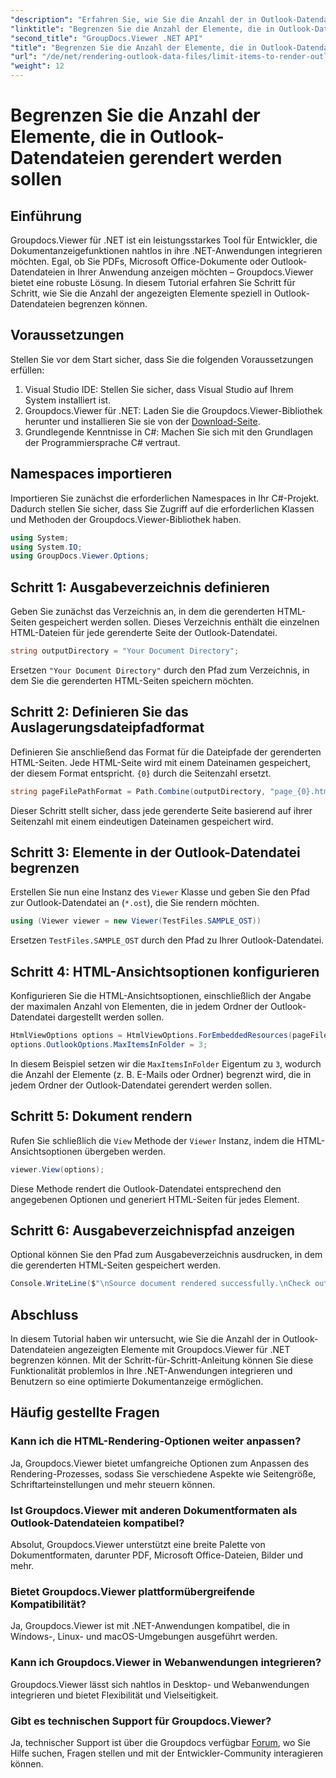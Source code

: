 ```yaml
---
"description": "Erfahren Sie, wie Sie die Anzahl der in Outlook-Datendateien gerenderten Elemente mit Groupdocs.Viewer für .NET begrenzen. Folgen Sie unserer Schritt-für-Schritt-Anleitung für eine nahtlose Integration."
"linktitle": "Begrenzen Sie die Anzahl der Elemente, die in Outlook-Datendateien gerendert werden sollen"
"second_title": "GroupDocs.Viewer .NET API"
"title": "Begrenzen Sie die Anzahl der Elemente, die in Outlook-Datendateien gerendert werden sollen"
"url": "/de/net/rendering-outlook-data-files/limit-items-to-render-outlook-data-files/"
"weight": 12
---
```


# Begrenzen Sie die Anzahl der Elemente, die in Outlook-Datendateien gerendert werden sollen

## Einführung
Groupdocs.Viewer für .NET ist ein leistungsstarkes Tool für Entwickler, die Dokumentanzeigefunktionen nahtlos in ihre .NET-Anwendungen integrieren möchten. Egal, ob Sie PDFs, Microsoft Office-Dokumente oder Outlook-Datendateien in Ihrer Anwendung anzeigen möchten – Groupdocs.Viewer bietet eine robuste Lösung. In diesem Tutorial erfahren Sie Schritt für Schritt, wie Sie die Anzahl der angezeigten Elemente speziell in Outlook-Datendateien begrenzen können.
## Voraussetzungen
Stellen Sie vor dem Start sicher, dass Sie die folgenden Voraussetzungen erfüllen:
1. Visual Studio IDE: Stellen Sie sicher, dass Visual Studio auf Ihrem System installiert ist.
2. Groupdocs.Viewer für .NET: Laden Sie die Groupdocs.Viewer-Bibliothek herunter und installieren Sie sie von der [Download-Seite](https://releases.groupdocs.com/viewer/net/).
3. Grundlegende Kenntnisse in C#: Machen Sie sich mit den Grundlagen der Programmiersprache C# vertraut.

## Namespaces importieren
Importieren Sie zunächst die erforderlichen Namespaces in Ihr C#-Projekt. Dadurch stellen Sie sicher, dass Sie Zugriff auf die erforderlichen Klassen und Methoden der Groupdocs.Viewer-Bibliothek haben.
```csharp
using System;
using System.IO;
using GroupDocs.Viewer.Options;
```
## Schritt 1: Ausgabeverzeichnis definieren
Geben Sie zunächst das Verzeichnis an, in dem die gerenderten HTML-Seiten gespeichert werden sollen. Dieses Verzeichnis enthält die einzelnen HTML-Dateien für jede gerenderte Seite der Outlook-Datendatei.
```csharp
string outputDirectory = "Your Document Directory";
```
Ersetzen `"Your Document Directory"` durch den Pfad zum Verzeichnis, in dem Sie die gerenderten HTML-Seiten speichern möchten.
## Schritt 2: Definieren Sie das Auslagerungsdateipfadformat
Definieren Sie anschließend das Format für die Dateipfade der gerenderten HTML-Seiten. Jede HTML-Seite wird mit einem Dateinamen gespeichert, der diesem Format entspricht. `{0}` durch die Seitenzahl ersetzt.
```csharp
string pageFilePathFormat = Path.Combine(outputDirectory, "page_{0}.html");
```
Dieser Schritt stellt sicher, dass jede gerenderte Seite basierend auf ihrer Seitenzahl mit einem eindeutigen Dateinamen gespeichert wird.
## Schritt 3: Elemente in der Outlook-Datendatei begrenzen
Erstellen Sie nun eine Instanz des `Viewer` Klasse und geben Sie den Pfad zur Outlook-Datendatei an (`*.ost`), die Sie rendern möchten.
```csharp
using (Viewer viewer = new Viewer(TestFiles.SAMPLE_OST))
```
Ersetzen `TestFiles.SAMPLE_OST` durch den Pfad zu Ihrer Outlook-Datendatei.
## Schritt 4: HTML-Ansichtsoptionen konfigurieren
Konfigurieren Sie die HTML-Ansichtsoptionen, einschließlich der Angabe der maximalen Anzahl von Elementen, die in jedem Ordner der Outlook-Datendatei dargestellt werden sollen.
```csharp
HtmlViewOptions options = HtmlViewOptions.ForEmbeddedResources(pageFilePathFormat);
options.OutlookOptions.MaxItemsInFolder = 3;
```
In diesem Beispiel setzen wir die `MaxItemsInFolder` Eigentum zu `3`, wodurch die Anzahl der Elemente (z. B. E-Mails oder Ordner) begrenzt wird, die in jedem Ordner der Outlook-Datendatei gerendert werden sollen.
## Schritt 5: Dokument rendern
Rufen Sie schließlich die `View` Methode der `Viewer` Instanz, indem die HTML-Ansichtsoptionen übergeben werden.
```csharp
viewer.View(options);
```
Diese Methode rendert die Outlook-Datendatei entsprechend den angegebenen Optionen und generiert HTML-Seiten für jedes Element.
## Schritt 6: Ausgabeverzeichnispfad anzeigen
Optional können Sie den Pfad zum Ausgabeverzeichnis ausdrucken, in dem die gerenderten HTML-Seiten gespeichert werden.
```csharp
Console.WriteLine($"\nSource document rendered successfully.\nCheck output in {outputDirectory}.");
```

## Abschluss
In diesem Tutorial haben wir untersucht, wie Sie die Anzahl der in Outlook-Datendateien angezeigten Elemente mit Groupdocs.Viewer für .NET begrenzen können. Mit der Schritt-für-Schritt-Anleitung können Sie diese Funktionalität problemlos in Ihre .NET-Anwendungen integrieren und Benutzern so eine optimierte Dokumentanzeige ermöglichen.
## Häufig gestellte Fragen
### Kann ich die HTML-Rendering-Optionen weiter anpassen?
Ja, Groupdocs.Viewer bietet umfangreiche Optionen zum Anpassen des Rendering-Prozesses, sodass Sie verschiedene Aspekte wie Seitengröße, Schriftarteinstellungen und mehr steuern können.
### Ist Groupdocs.Viewer mit anderen Dokumentformaten als Outlook-Datendateien kompatibel?
Absolut, Groupdocs.Viewer unterstützt eine breite Palette von Dokumentformaten, darunter PDF, Microsoft Office-Dateien, Bilder und mehr.
### Bietet Groupdocs.Viewer plattformübergreifende Kompatibilität?
Ja, Groupdocs.Viewer ist mit .NET-Anwendungen kompatibel, die in Windows-, Linux- und macOS-Umgebungen ausgeführt werden.
### Kann ich Groupdocs.Viewer in Webanwendungen integrieren?
Groupdocs.Viewer lässt sich nahtlos in Desktop- und Webanwendungen integrieren und bietet Flexibilität und Vielseitigkeit.
### Gibt es technischen Support für Groupdocs.Viewer?
Ja, technischer Support ist über die Groupdocs verfügbar [Forum](https://forum.groupdocs.com/c/viewer/9), wo Sie Hilfe suchen, Fragen stellen und mit der Entwickler-Community interagieren können.